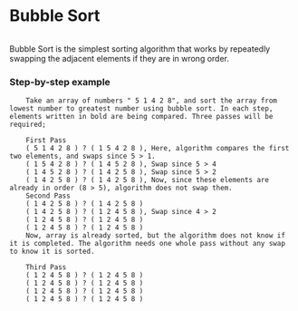 # Bubble Sort

######
Bubble Sort is the simplest sorting algorithm that works by repeatedly swapping
the adjacent elements if they are in wrong order.

### Step-by-step example
```
    Take an array of numbers " 5 1 4 2 8", and sort the array from lowest number to greatest number using bubble sort. In each step, elements written in bold are being compared. Three passes will be required;
    
    First Pass
    ( 5 1 4 2 8 ) ? ( 1 5 4 2 8 ), Here, algorithm compares the first two elements, and swaps since 5 > 1.
    ( 1 5 4 2 8 ) ? ( 1 4 5 2 8 ), Swap since 5 > 4
    ( 1 4 5 2 8 ) ? ( 1 4 2 5 8 ), Swap since 5 > 2
    ( 1 4 2 5 8 ) ? ( 1 4 2 5 8 ), Now, since these elements are already in order (8 > 5), algorithm does not swap them.
    Second Pass
    ( 1 4 2 5 8 ) ? ( 1 4 2 5 8 )
    ( 1 4 2 5 8 ) ? ( 1 2 4 5 8 ), Swap since 4 > 2
    ( 1 2 4 5 8 ) ? ( 1 2 4 5 8 )
    ( 1 2 4 5 8 ) ? ( 1 2 4 5 8 )
    Now, array is already sorted, but the algorithm does not know if it is completed. The algorithm needs one whole pass without any swap to know it is sorted.
    
    Third Pass
    ( 1 2 4 5 8 ) ? ( 1 2 4 5 8 )
    ( 1 2 4 5 8 ) ? ( 1 2 4 5 8 )
    ( 1 2 4 5 8 ) ? ( 1 2 4 5 8 )
    ( 1 2 4 5 8 ) ? ( 1 2 4 5 8 )
```